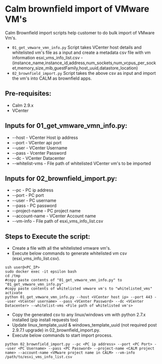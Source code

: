 # Calm brownfield import of VMware VM's

Calm Brownfield import scripts help customer to do bulk import of VMware Vm's.

- `01_get_vmware_vmn_info.py` Script takes VCenter host details and whitelisted vm's file as a input and create a metadata csv file with vm information esxi_vms_info_list.csv - (instance_name,instance_id,address,num_sockets,num_vcpus_per_socket,memory_size_mib,guestFamily,host_uuid,datastore_location)
- `02_brownfield_import.py` Script takes the above csv as input and import the vm's into CALM as brownfield apps.

## Pre-requisites:
* Calm 2.9.x
* VCenter

## Inputs for 01_get_vmware_vmn_info.py:
* --host - VCenter Host ip address
* --port - VCenter api port
* --user - VCenter Username
* --pass - Vcenter Password
* --dc - VCenter Datacenter
* --whitelist-vms - File path of whitelisted VCenter vm's to be imported

## Inputs for 02_brownfield_import.py:
* --pc - PC ip address
* --port - PC port
* --user - PC username
* --pass - PC password
* --project-name - PC project name
* --account-name - VCenter Account name
* --vm-info - File path of esxi_vms_info_list.csv

## Steps to Execute the script:
* Create a file with all the whitelisted vmware vm's.
* Execute below commands to generate whitelisted vm csv (esxi_vms_info_list.csv).
```shell
ssh user@<PC_IP>
sudo docker exec -it epsilon bash
cd /tmp
#copy paste contents of "01_get_vmware_vmn_info.py" to "01_get_vmware_vmn_info.py"
#copy paste contents of whitelisted vmware vm's to "whitelisted_vms"
activate
python 01_get_vmware_vmn_info.py --host <VCenter host ip> --port 443 --user <VCenter username> --pass <VCenter Password> --dc <VCenter Datacenter> --whitelist-vms <File path of whitelisted vm's>
```
* Copy the generated csv to any linux/windows vm with python 2.7.x installed (pip install requests too)
* Update linux_template_uuid & windows_template_uuid (not required post 2.9.7.1 upgrade) in 02_brownfield_import.py.
* Execute below commands to start import process.
```shell
python 02_brownfield_import.py --pc <PC ip address> --port <PC Port> --user <PC Username> --pass <PC Password> --project-name <CALM project name> --account-name <VMware project name in CALM> --vm-info /path/to/esxi_vms_info_list.csv
```
